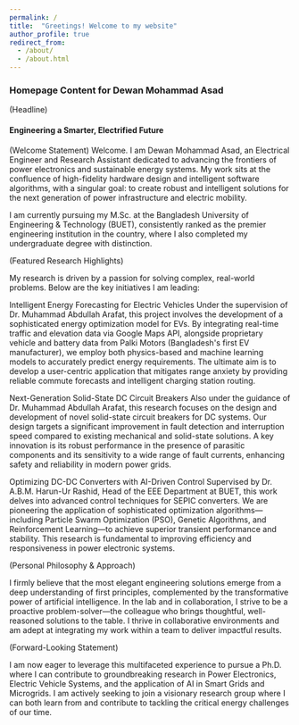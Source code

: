 ```yaml
---
permalink: /
title:  "Greetings! Welcome to my website"
author_profile: true
redirect_from: 
  - /about/
  - /about.html
---
```



### Homepage Content for Dewan Mohammad Asad

(Headline)
#### Engineering a Smarter, Electrified Future

(Welcome Statement)
Welcome. I am Dewan Mohammad Asad, an Electrical Engineer and Research Assistant dedicated to advancing the frontiers of power electronics and sustainable energy systems. My work sits at the confluence of high-fidelity hardware design and intelligent software algorithms, with a singular goal: to create robust and intelligent solutions for the next generation of power infrastructure and electric mobility.

I am currently pursuing my M.Sc. at the Bangladesh University of Engineering & Technology (BUET), consistently ranked as the premier engineering institution in the country, where I also completed my undergraduate degree with distinction.

(Featured Research Highlights)

My research is driven by a passion for solving complex, real-world problems. Below are the key initiatives I am leading:

   Intelligent Energy Forecasting for Electric Vehicles
    Under the supervision of Dr. Muhammad Abdullah Arafat, this project involves the development of a sophisticated energy optimization model for EVs. By integrating real-time traffic and elevation data via Google Maps API, alongside proprietary vehicle and battery data from Palki Motors (Bangladesh's first EV manufacturer), we employ both physics-based and machine learning models to accurately predict energy requirements. The ultimate aim is to develop a user-centric application that mitigates range anxiety by providing reliable commute forecasts and intelligent charging station routing.

   Next-Generation Solid-State DC Circuit Breakers
    Also under the guidance of Dr. Muhammad Abdullah Arafat, this research focuses on the design and development of novel solid-state circuit breakers for DC systems. Our design targets a significant improvement in fault detection and interruption speed compared to existing mechanical and solid-state solutions. A key innovation is its robust performance in the presence of parasitic components and its sensitivity to a wide range of fault currents, enhancing safety and reliability in modern power grids.

   Optimizing DC-DC Converters with AI-Driven Control
    Supervised by Dr. A.B.M. Harun-Ur Rashid, Head of the EEE Department at BUET, this work delves into advanced control techniques for SEPIC converters. We are pioneering the application of sophisticated optimization algorithms—including Particle Swarm Optimization (PSO), Genetic Algorithms, and Reinforcement Learning—to achieve superior transient performance and stability. This research is fundamental to improving efficiency and responsiveness in power electronic systems.

(Personal Philosophy & Approach)

I firmly believe that the most elegant engineering solutions emerge from a deep understanding of first principles, complemented by the transformative power of artificial intelligence. In the lab and in collaboration, I strive to be a proactive problem-solver—the colleague who brings thoughtful, well-reasoned solutions to the table. I thrive in collaborative environments and am adept at integrating my work within a team to deliver impactful results.

(Forward-Looking Statement)

I am now eager to leverage this multifaceted experience to pursue a Ph.D. where I can contribute to groundbreaking research in Power Electronics, Electric Vehicle Systems, and the application of AI in Smart Grids and Microgrids. I am actively seeking to join a visionary research group where I can both learn from and contribute to tackling the critical energy challenges of our time.

